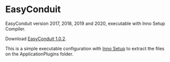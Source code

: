 # EasyConduit
EasyConduit version 2017, 2018, 2019 and 2020, executable with Inno Setup Compiler.

Download [EasyConduit 1.0.2](https://github.com/ricaun/RevitEasyConduit/raw/master/Output/EasyConduit%201.0.2.exe).

This is a simple executable configuration with [Inno Setup](http://www.jrsoftware.org/isinfo.php) to extract the files on the ApplicationPlugins folder.